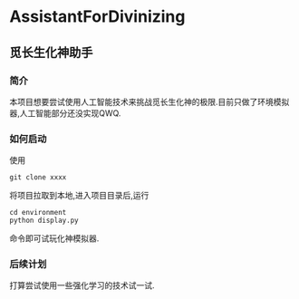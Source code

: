 # AssistantForDivinizing
## 觅长生化神助手
### 简介
本项目想要尝试使用人工智能技术来挑战觅长生化神的极限.目前只做了环境模拟器,人工智能部分还没实现QWQ.

### 如何启动
使用
```
git clone xxxx
```
将项目拉取到本地,进入项目目录后,运行
```
cd environment
python display.py
```
命令即可试玩化神模拟器.

### 后续计划
打算尝试使用一些强化学习的技术试一试.
